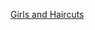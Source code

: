 ---
layout: post
wordpress_id: 910
wordpress_url: http://noesbueno.com/archives/910
date: '2010-12-22 17:19:11 -0600'
date_gmt: '2010-12-22 22:19:11 -0600'
body: |
  <p><a href="http://www.epicponyz.com/2010/12/girls-and-haircuts.html">Girls and Haircuts</a></p>
---